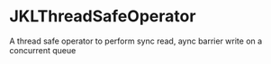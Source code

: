 # JKLThreadSafeOperator
A thread safe operator to perform sync read, aync barrier write on a concurrent queue
